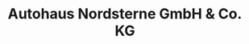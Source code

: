 ---
title: "Autohaus Nordsterne GmbH & Co. KG"
url: /neuenkirchen/autohaus-nordsterne-gmbh-und-co-kg/
shop: Autowerkstatt
---